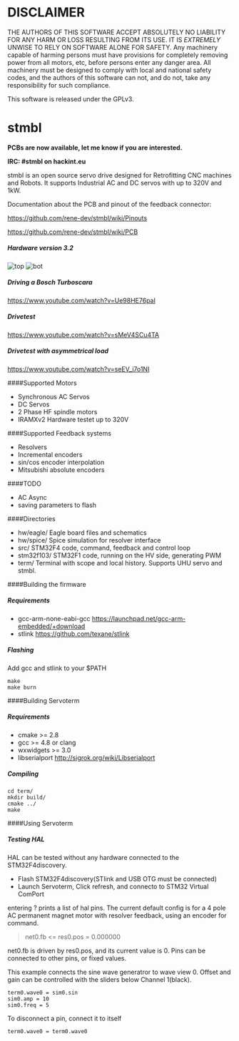 DISCLAIMER
===
THE AUTHORS OF THIS SOFTWARE ACCEPT ABSOLUTELY NO LIABILITY FOR
ANY HARM OR LOSS RESULTING FROM ITS USE.  IT IS _EXTREMELY_ UNWISE
TO RELY ON SOFTWARE ALONE FOR SAFETY.  Any machinery capable of
harming persons must have provisions for completely removing power
from all motors, etc, before persons enter any danger area.  All
machinery must be designed to comply with local and national safety
codes, and the authors of this software can not, and do not, take
any responsibility for such compliance.

This software is released under the GPLv3.

stmbl
=====
**PCBs are now available, let me know if you are interested.**

**IRC: #stmbl on hackint.eu**

stmbl is an open source servo drive designed for Retrofitting CNC machines and Robots. It supports Industrial AC and DC servos with up to 320V and 1kW.

Documentation about the PCB and pinout of the feedback connector:

https://github.com/rene-dev/stmbl/wiki/Pinouts

https://github.com/rene-dev/stmbl/wiki/PCB

##### Hardware version 3.2
![top](http://rene-dev.github.io/iramx32top.jpg)
![bot](http://rene-dev.github.io/iramx32bot.jpg)

##### Driving a Bosch Turboscara
https://www.youtube.com/watch?v=Ue98HE76paI
##### Drivetest
https://www.youtube.com/watch?v=sMeV4SCu4TA
##### Drivetest with asymmetrical load
https://www.youtube.com/watch?v=seEV_i7o1NI

####Supported Motors
* Synchronous AC Servos
* DC Servos
* 2 Phase HF spindle motors
* IRAMXv2 Hardware testet up to 320V

####Supported Feedback systems
* Resolvers
* Incremental encoders
* sin/cos encoder interpolation
* Mitsubishi absolute encoders

####TODO
* AC Async
* saving parameters to flash

####Directories
* hw/eagle/ Eagle board files and schematics
* hw/spice/ Spice simulation for resolver interface
* src/ STM32F4 code, command, feedback and control loop
* stm32f103/ STM32F1 code, running on the HV side, generating PWM
* term/ Terminal with scope and local history. Supports UHU servo and stmbl.


####Building the firmware
##### Requirements
* gcc-arm-none-eabi-gcc https://launchpad.net/gcc-arm-embedded/+download
* stlink https://github.com/texane/stlink

##### Flashing
Add gcc and stlink to your $PATH

    make
    make burn

####Building Servoterm
##### Requirements
* cmake >= 2.8
* gcc >= 4.8 or clang
* wxwidgets >= 3.0
* libserialport http://sigrok.org/wiki/Libserialport

##### Compiling

    cd term/
    mkdir build/
    cmake ../
    make

####Using Servoterm
##### Testing HAL
HAL can be tested without any hardware connected to the STM32F4discovery.
* Flash STM32F4discovery(STlink and USB OTG must be connected)
* Launch Servoterm, Click refresh, and connecto to STM32 Virtual ComPort

entering ? prints a list of hal pins.
The current default config is for a 4 pole AC permanent magnet motor with resolver feedback, using an encoder for command. 

> net0.fb <= res0.pos = 0.000000

net0.fb is driven by res0.pos, and its current value is 0. Pins can be connected to other pins, or fixed values.

This example connects the sine wave generatror to wave view 0.
Offset and gain can be controlled with the sliders below Channel 1(black).
```
term0.wave0 = sim0.sin
sim0.amp = 10
sim0.freq = 5
```
To disconnect a pin, connect it to itself
```
term0.wave0 = term0.wave0
```
